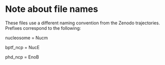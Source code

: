 # Note about file names

These files use a different naming convention from the Zenodo trajectories. Prefixes correspond to the following:

nucleosome = Nucm

bptf_ncp = NucE

phd_ncp = EnoB
